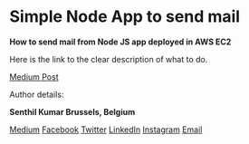 # Simple Node App to send mail

**How to send mail from Node JS app deployed in AWS EC2**

Here is the link to the clear description of what to do.

[Medium Post](https://medium.com/@senthilk979/how-to-send-mail-from-node-js-app-deployed-in-aws-ec2-db006be86a85)

Author details:

**Senthil Kumar
Brussels, Belgium**


[Medium](https://senthilk979.medium.com/)
[Facebook](https://www.facebook.com/senthilk979)
[Twitter](https://twitter.com/senthilk979)
[LinkedIn](https://www.linkedin.com/in/senthilk979/)
[Instagram](https://www.instagram.com/senthilk979/)
[Email](mailto:t.senthilkumar4@outlook.com)